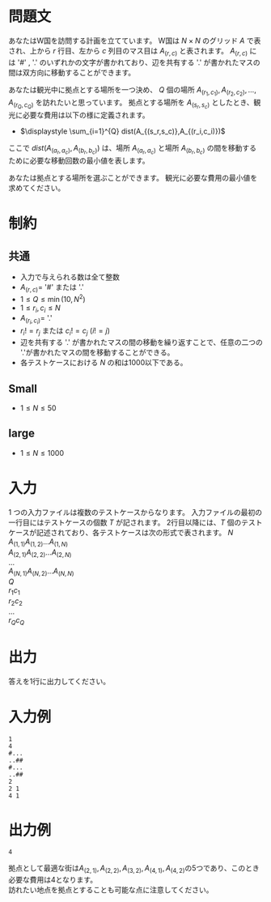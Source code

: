 # 問題文

あなたはW国を訪問する計画を立てています。
W国は $N × N$ のグリッド $A$ で表され、上から $r$ 行目、左から $c$ 列目のマス目は $A_{(r,c)}$ と表されます。
$A_{(r,c)}$ には '#' , '.' のいずれかの文字が書かれており、辺を共有する '.' が書かれたマスの間は双方向に移動することができます。

あなたは観光中に拠点とする場所を一つ決め、 $Q$ 個の場所 $A_{(r_1,c_1)},A_{(r_2,c_2)}, ... , A_{(r_Q,c_Q)}$ を訪れたいと思っています。
拠点とする場所を $A_{(s_r,s_c)}$ としたとき、観光に必要な費用は以下の様に定義されます。

- $\displaystyle \sum_{i=1}^{Q} dist(A_{(s_r,s_c)},A_{(r_i,c_i)})$

ここで $dist(A_{(a_r,a_c)},A_{(b_r,b_c)})$ は、場所 $A_{(a_r,a_c)}$ と場所 $A_{(b_r,b_c)}$ の間を移動するために必要な移動回数の最小値を表します。

あなたは拠点とする場所を選ぶことができます。
観光に必要な費用の最小値を求めてください。

# 制約
## 共通
* 入力で与えられる数は全て整数
* $A_{(r,c)}=$ '#' または '.'
* $1 \leq Q \leq \min(10,N^2)$
* $1 \leq r_i, c_i \leq N$
* $A_{(r_i,c_i)} =$ '.'
* $r_i != r_j$ または $c_i != c_j$ $(i != j)$
* 辺を共有する '.' が書かれたマスの間の移動を繰り返すことで、任意の二つの '.'が書かれたマスの間を移動することができる。
* 各テストケースにおける $N$ の和は1000以下である。

## Small
* $1 \leq N \leq 50$  

## large
* $1 \leq N \leq 1000$  

# 入力

1 つの入力ファイルは複数のテストケースからなります。
入力ファイルの最初の一行目にはテストケースの個数 $T$ が記されます。
2行目以降には、$T$ 個のテストケースが記述されており、各テストケースは次の形式で表されます。
$N$  
$A_{(1,1)} A_{(1,2)}  ...   A_{(1,N)}$  
$A_{(2,1)} A_{(2,2)}  ...   A_{(2,N)}$  
$...$  
$A_{(N,1)} A_{(N,2)}  ...   A_{(N,N)}$  
$Q$  
$r_1 c_1$  
$r_2 c_2$  
...  
$r_Q c_Q$  

# 出力
答えを1行に出力してください。

# 入力例

```
1
4
#...
..##
#...
..##
2
2 1
4 1
```

# 出力例

```
4
```
拠点として最適な街は$A_{(2,1)},A_{(2,2)},A_{(3,2)},A_{(4,1)},A_{(4,2)}$の5つであり、このとき必要な費用は4となります。   
訪れたい地点を拠点とすることも可能な点に注意してください。

